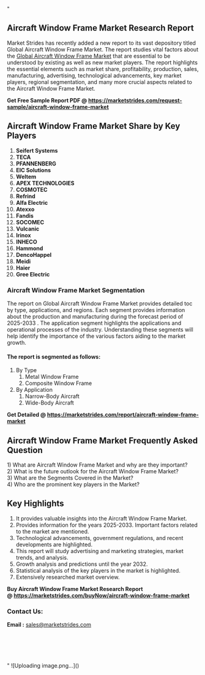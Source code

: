 "<h2>Aircraft Window Frame Market Research Report</h2>
<p>Market Strides has recently added a new report to its vast depository titled Global Aircraft Window Frame Market. The report studies vital factors about the&nbsp;<a href=https://marketstrides.com/report/aircraft-window-frame-market>Global Aircraft Window Frame Market</a>&nbsp;that are essential to be understood by existing as well as new market players. The report highlights the essential elements such as market share, profitability, production, sales, manufacturing, advertising, technological advancements, key market players, regional segmentation, and many more crucial aspects related to the Aircraft Window Frame Market.</p>
<p><strong>Get Free Sample Report PDF @&nbsp;<a href=https://marketstrides.com/request-sample/aircraft-window-frame-market>https://marketstrides.com/request-sample/aircraft-window-frame-market</a></strong></p>
<h2><strong>Aircraft Window Frame Market Share by Key Players</strong></h2>
<p><strong><ol><li>Seifert Systems</li><li>TECA</li><li>PFANNENBERG</li><li>EIC Solutions</li><li>Weltem</li><li>APEX TECHNOLOGIES</li><li>COSMOTEC</li><li>Refrind</li><li>Alfa Electric</li><li>Atexxo</li><li>Fandis</li><li>SOCOMEC</li><li>Vulcanic</li><li>Irinox</li><li>INHECO</li><li>Hammond</li><li>DencoHappel</li><li>Meidi</li><li>Haier</li><li>Gree Electric</li></ol></strong></p>
<h3><strong>Aircraft Window Frame Market Segmentation</strong></h3>
<p>The report on Global Aircraft Window Frame Market provides detailed toc by type, applications, and regions. Each segment provides information about the production and manufacturing during the forecast period of 2025-2033
. The application segment highlights the applications and operational processes of the industry. Understanding these segments will help identify the importance of the various factors aiding to the market growth.</p>
<h4>The report is segmented as follows:</h4>
<p><ol><li>By Type<ol><li>Metal Window Frame</li><li>Composite Window Frame</li></ol></li><li>By Application<ol><li>Narrow-Body Aircraft</li><li>Wide-Body Aircraft</li></ol></li></ol></p>
<p><strong>Get Detailed @&nbsp;<a href=https://marketstrides.com/report/aircraft-window-frame-market>https://marketstrides.com/report/aircraft-window-frame-market</a></strong></p>
<h2 class=""clr-white mb-3""><strong>Aircraft Window Frame Market Frequently Asked Question</strong></h2>
<div class=""card-header"">1) What are&nbsp;Aircraft Window Frame Market and why are they important?
<div class=""card"">
<div class=""card-header"">2) What is the future outlook for the Aircraft Window Frame Market?</div>
</div>
</div>
<div class=""card-header"">3) What are the Segments Covered in the Market?</div>
<div class=""card-header"">4) Who are the prominent key players in the Market?</div>
<h2><strong>Key Highlights</strong></h2>
<div class=""card-header"">
<ol>
<li>It provides valuable insights into the Aircraft Window Frame Market.</li>
<li>Provides information for the years 2025-2033. Important factors related to the market are mentioned.</li>
<li>Technological advancements, government regulations, and recent developments are highlighted.</li>
<li>This report will study advertising and marketing strategies, market trends, and analysis.</li>
<li>Growth analysis and predictions until the year 2032.</li>
<li>Statistical analysis of the key players in the market is highlighted.</li>
<li>Extensively researched market overview.</li>
</ol>
<p><strong>Buy Aircraft Window Frame Market Research Report @&nbsp;<a href=https://marketstrides.com/buyNow/aircraft-window-frame-market>https://marketstrides.com/buyNow/aircraft-window-frame-market</a></strong></p>
<h3>Contact Us:</h3>
<p><strong>Email :</strong> <a href=mailto:sales@marketstrides.com>sales@marketstrides.com</a></p>
</div>
<p>&nbsp;</p>
<h3>&nbsp;</h3>"
![Uploading image.png…]()
